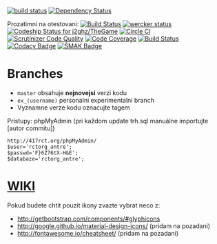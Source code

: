 [![build status](https://ci.gitlab.com/projects/2263/status.png?ref=master)](https://ci.gitlab.com/projects/2263?ref=master)
[![Dependency Status](https://gemnasium.com/eeb803c626900dda77f0bf52e69e5e91.svg)](https://gemnasium.com/2267d5b2ddc964c4f42201b4c9265eb6)

Prozatimni na otestovani:
[![Build Status](https://magnum.travis-ci.com/j2ghz/TheGame.svg?token=wyjFK1NsvUgiZDzs2Hjt)](https://magnum.travis-ci.com/j2ghz/TheGame)
[![wercker status](https://app.wercker.com/status/6556e79024e8c3f50bc8309d3216a9f7/m "wercker status")](https://app.wercker.com/project/bykey/6556e79024e8c3f50bc8309d3216a9f7)
[![Codeship Status for j2ghz/TheGame](https://codeship.com/projects/970fbcc0-da41-0132-0d4e-5acc9fe35d9d/status?branch=master)](https://codeship.com/projects/79257)
[![Circle CI](https://circleci.com/gh/j2ghz/TheGame.svg?style=svg)](https://circleci.com/gh/j2ghz/TheGame)
[![Scrutinizer Code Quality](https://scrutinizer-ci.com/gp/TheGame/badges/quality-score.png?b=master&s=542646b24741b7e35b9b316c26a75a30d0382d79)](https://scrutinizer-ci.com/gp/TheGame/?branch=master)
[![Code Coverage](https://scrutinizer-ci.com/gp/TheGame/badges/coverage.png?b=master&s=c516c6e59123fdbc0d22dd6429e6cf9f1c316af9)](https://scrutinizer-ci.com/gp/TheGame/?branch=master)
[![Build Status](https://scrutinizer-ci.com/gp/TheGame/badges/build.png?b=master&s=f272cda99ea9b068fdac05abc349ebe55bc471f8)](https://scrutinizer-ci.com/gp/TheGame/build-status/master)
[![Codacy Badge](https://www.codacy.com/project/badge/294482e322c24c259253412339847922)](https://www.codacy.com)
[![ŠMAK Badge](https://img.shields.io/badge/%C5%A0MAK-100%25-brightgreen.svg)](http://antre.417rct.org/master/)
# Branches
* `master` obsahuje **nejnovejsi** verzi kodu
* `ex_(username)` personalni experimentalni branch
* Vyznamne verze kodu oznacujte tagem

Prístupy:
phpMyAdmin (pri každom update trh.sql manuálne importujte [autor commitu])
```
http://417rct.org/phpMyAdmin/
$user='rctorg_antre';
$passwd='F}6Z?6tX-H&E';
$databaze='rctorg_antre';
```

# [WIKI](https://gitlab.com/AntreTeam/TheGame/wikis/home)

Pokud budete chtit pouzit ikony zvazte vybrat neco z:
- http://getbootstrap.com/components/#glyphicons
- http://google.github.io/material-design-icons/ (pridam na pozadani)
- http://fontawesome.io/cheatsheet/ (pridam na pozadani)